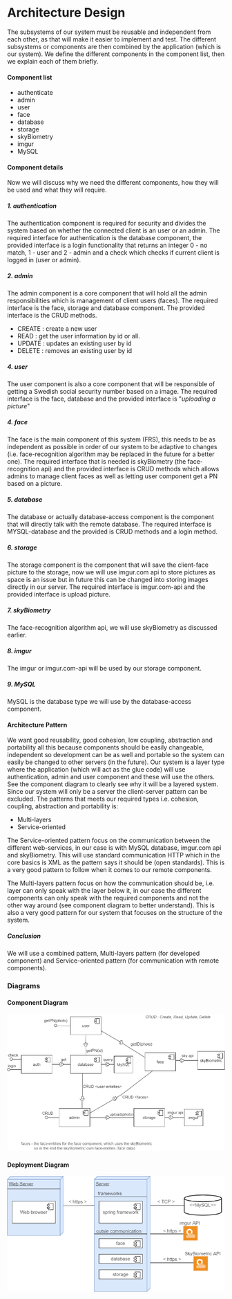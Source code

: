 # Architecture Design
The subsystems of our system must be reusable and independent from each other, as that will make it easier to implement and test. The different subsystems or components are then combined by the application (which is our system). We define the different components in the component list, then we explain each of them briefly.

#### Component list
- authenticate
- admin
- user
- face
- database
- storage
- skyBiometry
- imgur
- MySQL

#### Component details
Now we will discuss why we need the different components, how they will be used and what they will require.
##### 1. authentication
The authentication component is required for security and divides the system based on whether the connected client is an user or an admin. The required interface for authentication is the database component, the provided interface is a login functionality that returns an integer 0 - no match, 1 - user and 2 - admin and a check which checks if current client is logged in (user or admin).

##### 2. admin
The admin component is a core component that will hold all the admin responsibilities which is management of client users (faces). The required interface is the face, storage and database component. The provided interface is the CRUD methods.
- CREATE  : create a new user
- READ    : get the user information by id or all.
- UPDATE  : updates an existing user by id
- DELETE  : removes an existing user by id

##### 4. user
The user component is also a core component that will be responsible of getting a Swedish social security number based on a image. The required interface is the face, database and the provided interface is "*uploading a picture*"

##### 4. face
The face is the main component of this system (FRS), this needs to be as independent as possible in order of our system to be adaptive to changes (i.e. face-recognition algorithm may be replaced in the future for a better one). The required interface that is needed is skyBiometry (the face-recognition api) and the provided interface is CRUD methods which allows admins to manage client faces as well as letting user component get a PN based on a picture.

##### 5. database
The database or actually database-access component is the component that will directly talk with the remote database. The required interface is MYSQL-database and the provided is CRUD methods and a login method.

##### 6. storage
The storage component is the component that will save the client-face picture to the storage, now we will use imgur.com api to store pictures as space is an issue but in future this can be changed into storing images directly in our server. The required interface is imgur.com-api and the provided interface is upload picture.  

##### 7. skyBiometry
The face-recognition algorithm api, we will use skyBiometry as discussed earlier.

##### 8. imgur
The imgur or imgur.com-api will be used by our storage component.

##### 9. MySQL
MySQL is the database type we will use by the database-access component.


#### Architecture Pattern
We want good reusability, good cohesion, low coupling, abstraction and portability all this because components should be easily changeable, independent so development can be as well and portable so the system can easily be changed to other servers (in the future). Our system is a layer type where the application (which will act as the glue code) will use authentication, admin and user component and these will use the others. See the component diagram to clearly see why it will be a layered system. Since our system will only be a server the client-server pattern can be excluded. The patterns that meets our required types i.e. cohesion, coupling, abstraction and portability is:
- Multi-layers
- Service-oriented

The Service-oriented pattern focus on the communication between the different web-services, in our case is with MySQL database, imgur.com api and skyBiometry. This will use standard communication HTTP which in the core basics is XML as the pattern says it should be (open standards). This is a very good pattern to follow when it comes to our remote components.

The Multi-layers pattern focus on how the communication should be, i.e. layer can only speak with the layer below it, in our case the different components can only speak with the required components and not the other way around (see component diagram to better understand). This is also a very good pattern for our system that focuses on the structure of the system.

##### Conclusion
We will use a combined pattern, Multi-layers pattern (for developed component) and Service-oriented pattern (for communication with remote components).


### Diagrams
#### Component Diagram
![ComponentDiagram](ComponentDiagram.png "Component Diagram")
#### Deployment Diagram
![DeploymentDiagram](DeploymentDiagram.png "Deployment Diagram")
